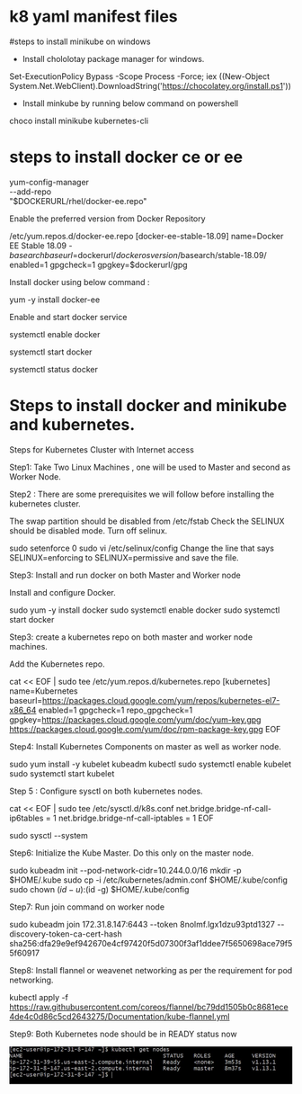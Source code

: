# k8 yaml manifest files


#steps to install minikube on windows

- Install chololotay package manager for windows.

Set-ExecutionPolicy Bypass -Scope Process -Force; iex ((New-Object System.Net.WebClient).DownloadString('https://chocolatey.org/install.ps1'))

- Install minkube by running below command on powershell

choco install minikube kubernetes-cli



# steps to install docker ce or ee

yum-config-manager \
--add-repo \
"$DOCKERURL/rhel/docker-ee.repo"

Enable the preferred version from Docker Repository 

/etc/yum.repos.d/docker-ee.repo
[docker-ee-stable-18.09]
name=Docker EE Stable 18.09 - $basearch
baseurl=$dockerurl/$dockerosversion/$basearch/stable-18.09/
enabled=1
gpgcheck=1
gpgkey=$dockerurl/gpg

Install docker using below command : 

yum -y install docker-ee


Enable and start docker service

systemctl enable docker

systemctl start  docker

systemctl status docker

# Steps to install docker and minikube and kubernetes.

Steps for Kubernetes Cluster with Internet access

Step1: Take Two Linux Machines , one will be used to Master and second as Worker Node.

Step2 : There are some prerequisites we will follow before installing the kubernetes cluster.

The swap partition should be disabled from /etc/fstab
Check the SELINUX should be disabled mode.
Turn off selinux.

sudo setenforce 0
sudo vi /etc/selinux/config
Change the line that says SELINUX=enforcing to SELINUX=permissive and save the file.

Step3: Install and run docker on both Master and Worker node

Install and configure Docker.

sudo yum -y install docker
sudo systemctl enable docker
sudo systemctl start docker

Step3: create a kubernetes repo on both master and worker node machines.

Add the Kubernetes repo.

cat << EOF | sudo tee /etc/yum.repos.d/kubernetes.repo
[kubernetes]
name=Kubernetes
baseurl=https://packages.cloud.google.com/yum/repos/kubernetes-el7-x86_64
enabled=1
gpgcheck=1
repo_gpgcheck=1
gpgkey=https://packages.cloud.google.com/yum/doc/yum-key.gpg https://packages.cloud.google.com/yum/doc/rpm-package-key.gpg
EOF


Step4: Install Kubernetes Components on master as well as worker node.

sudo yum install -y kubelet kubeadm kubectl
sudo systemctl enable kubelet
sudo systemctl start kubelet

Step 5 :  Configure sysctl on both kubernetes nodes.

cat << EOF | sudo tee /etc/sysctl.d/k8s.conf
net.bridge.bridge-nf-call-ip6tables = 1
net.bridge.bridge-nf-call-iptables = 1
EOF

sudo sysctl --system

Step6: Initialize the Kube Master. Do this only on the master node.

sudo kubeadm init --pod-network-cidr=10.244.0.0/16
mkdir -p $HOME/.kube
sudo cp -i /etc/kubernetes/admin.conf $HOME/.kube/config
sudo chown $(id -u):$(id -g) $HOME/.kube/config



Step7: Run join command on worker node

sudo kubeadm join 172.31.8.147:6443 --token 8nolmf.lgx1dzu93ptd1327 --discovery-token-ca-cert-hash sha256:dfa29e9ef942670e4cf97420f5d07300f3af1ddee7f5650698ace79f55f60917





Step8: Install flannel or weavenet networking as per the requirement for pod networking.

kubectl apply -f https://raw.githubusercontent.com/coreos/flannel/bc79dd1505b0c8681ece4de4c0d86c5cd2643275/Documentation/kube-flannel.yml

Step9: Both Kubernetes node should be in READY status now

![Screenshot](kube_READY.JPG)





